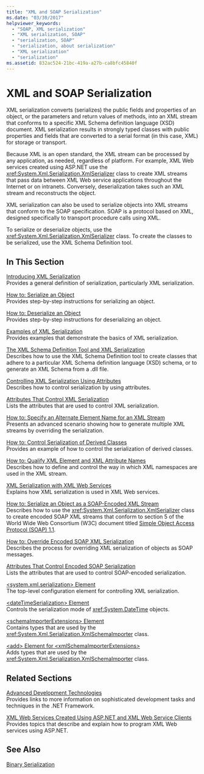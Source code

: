 ```yaml
---
title: "XML and SOAP Serialization"
ms.date: "03/30/2017"
helpviewer_keywords: 
  - "SOAP, XML serialization"
  - "XML serialization, SOAP"
  - "serialization, SOAP"
  - "serialization, about serialization"
  - "XML serialization"
  - "serialization"
ms.assetid: 832ac524-21bc-419a-a27b-ca8bfc45840f
---
```

# XML and SOAP Serialization

XML serialization converts (serializes) the public fields and properties of an object, or the parameters and return values of methods, into an XML stream that conforms to a specific XML Schema definition language (XSD) document. XML serialization results in strongly typed classes with public properties and fields that are converted to a serial format (in this case, XML) for storage or transport.

Because XML is an open standard, the XML stream can be processed by any application, as needed, regardless of platform. For example, XML Web services created using ASP.NET use the <xref:System.Xml.Serialization.XmlSerializer> class to create XML streams that pass data between XML Web service applications throughout the Internet or on intranets. Conversely, deserialization takes such an XML stream and reconstructs the object.

XML serialization can also be used to serialize objects into XML streams that conform to the SOAP specification. SOAP is a protocol based on XML, designed specifically to transport procedure calls using XML.

To serialize or deserialize objects, use the <xref:System.Xml.Serialization.XmlSerializer> class. To create the classes to be serialized, use the XML Schema Definition tool.

## In This Section

[Introducing XML Serialization](introducing-xml-serialization.md)  
Provides a general definition of serialization, particularly XML serialization.

[How to: Serialize an Object](how-to-serialize-an-object.md)  
Provides step-by-step instructions for serializing an object.

[How to: Deserialize an Object](how-to-deserialize-an-object.md)  
Provides step-by-step instructions for deserializing an object.

[Examples of XML Serialization](examples-of-xml-serialization.md)  
Provides examples that demonstrate the basics of XML serialization.

[The XML Schema Definition Tool and XML Serialization](the-xml-schema-definition-tool-and-xml-serialization.md)  
Describes how to use the XML Schema Definition tool to create classes that adhere to a particular XML Schema definition language (XSD) schema, or to generate an XML Schema from a .dll file.

[Controlling XML Serialization Using Attributes](controlling-xml-serialization-using-attributes.md)  
Describes how to control serialization by using attributes.

[Attributes That Control XML Serialization](attributes-that-control-xml-serialization.md)  
Lists the attributes that are used to control XML serialization.

[How to: Specify an Alternate Element Name for an XML Stream](how-to-specify-an-alternate-element-name-for-an-xml-stream.md)  
Presents an advanced scenario showing how to generate multiple XML streams by overriding the serialization.

[How to: Control Serialization of Derived Classes](how-to-control-serialization-of-derived-classes.md)  
Provides an example of how to control the serialization of derived classes.

[How to: Qualify XML Element and XML Attribute Names](how-to-qualify-xml-element-and-xml-attribute-names.md)  
Describes how to define and control the way in which XML namespaces are used in the XML stream.

[XML Serialization with XML Web Services](xml-serialization-with-xml-web-services.md)  
Explains how XML serialization is used in XML Web services.

[How to: Serialize an Object as a SOAP-Encoded XML Stream](how-to-serialize-an-object-as-a-soap-encoded-xml-stream.md)  
Describes how to use the <xref:System.Xml.Serialization.XmlSerializer> class to create encoded SOAP XML streams that conform to section 5 of the World Wide Web Consortium (W3C) document titled [Simple Object Access Protocol (SOAP) 1.1](https://www.w3.org/TR/2000/NOTE-SOAP-20000508/).

[How to: Override Encoded SOAP XML Serialization](how-to-override-encoded-soap-xml-serialization.md)  
Describes the process for overriding XML serialization of objects as SOAP messages.

[Attributes That Control Encoded SOAP Serialization](attributes-that-control-encoded-soap-serialization.md)  
Lists the attributes that are used to control SOAP-encoded serialization.

[\<system.xml.serialization> Element](system-xml-serialization-element.md)  
The top-level configuration element for controlling XML serialization.

[\<dateTimeSerialization> Element](datetimeserialization-element.md)  
Controls the serialization mode of <xref:System.DateTime> objects.

[\<schemaImporterExtensions> Element](schemaimporterextensions-element.md)  
Contains types that are used by the <xref:System.Xml.Serialization.XmlSchemaImporter> class.

[\<add> Element for \<xmlSchemaImporterExtensions>](add-element-for-xmlschemaimporterextensions.md)  
Adds types that are used by the <xref:System.Xml.Serialization.XmlSchemaImporter> class.

## Related Sections

[Advanced Development Technologies](https://msdn.microsoft.com/library/c4a7e341-f0c6-4df4-a74f-223387ac6e4e)  
Provides links to more information on sophisticated development tasks and techniques in the .NET Framework.

[XML Web Services Created Using ASP.NET and XML Web Service Clients](https://msdn.microsoft.com/library/1e64af78-d705-4384-b08d-591a45f4379c)  
Provides topics that describe and explain how to program XML Web services using ASP.NET.

## See Also

[Binary Serialization](binary-serialization.md)  